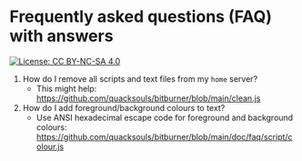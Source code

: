 # Frequently asked questions (FAQ) with answers

[![License: CC BY-NC-SA 4.0](https://img.shields.io/badge/License-CC%20BY--NC--SA%204.0-blue.svg)](http://creativecommons.org/licenses/by-nc-sa/4.0/)

1. How do I remove all scripts and text files from my `home` server?
    - This might help:
      https://github.com/quacksouls/bitburner/blob/main/clean.js
1. How do I add foreground/background colours to text?
    - Use ANSI hexadecimal escape code for foreground and background colours:
      https://github.com/quacksouls/bitburner/blob/main/doc/faq/script/colour.js
